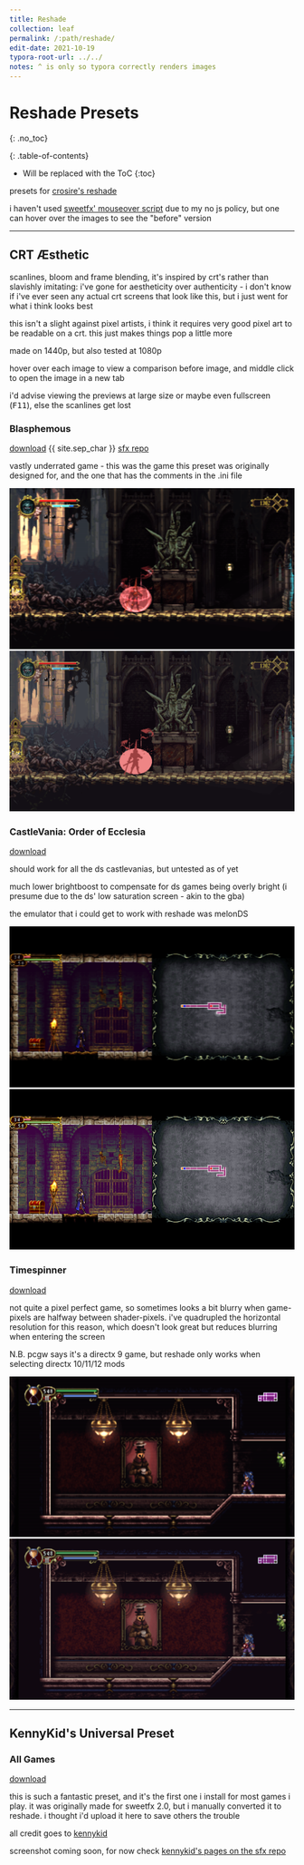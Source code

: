 ```yaml
---
title: Reshade
collection: leaf
permalink: /:path/reshade/
edit-date: 2021-10-19
typora-root-url: ../../
notes: ^ is only so typora correctly renders images
---
```


# Reshade Presets
{: .no_toc}

<div class="contents-intro-container" markdown="1">

{: .table-of-contents}

* Will be replaced with the ToC
{:toc}

<div class="page-intro">

<p>
presets for <a href="https://reshade.me/">crosire's reshade</a>
</p>

<p>
i haven't used <a href="https://sfx.thelazy.net/games/">sweetfx' mouseover script</a> due to my no js policy, but one can hover over the images to see the "before" version
</p>

</div>

</div>

---

## CRT Æsthetic

scanlines, bloom and frame blending, it's inspired by crt's rather than slavishly imitating: i've gone for aestheticity over authenticity - i don't know if i've ever seen any actual crt screens that look like this, but i just went for what i think looks best

this isn't a slight against pixel artists, i think it requires very good pixel art to be readable on a crt. this just makes things pop a little more

made on 1440p, but also tested at 1080p

hover over each image to view a comparison before image, and middle click to open the image in a new tab

i'd advise viewing the previews at large size or maybe even fullscreen (<kbd>F11</kbd>), else the scanlines get lost

### Blasphemous

<a href="/assets/text/reshade/blasphemous-crt-aesthetic.ini" download>download</a> {{ site.sep_char }} [sfx repo](https://sfx.thelazy.net/games/preset/12125/)

vastly underrated game - this was the game this preset was originally designed
for, and the one that has the comments in the .ini file

<div class="reshade-container">
	<a href="/assets/images/games/reshade/blasphemous-after.png">
		<img src="/assets/images/games/reshade/blasphemous-after.png"
			class="showcase sc-wide sc-mid sc-rs-after"
			alt="crt æsthetic for blasphemous - after" />
		<img src="/assets/images/games/reshade/blasphemous-before.png"
			class="showcase sc-wide sc-mid sc-rs-before"
			alt="crt æsthetic for blasphemous - before" />
		</a>
</div>

### CastleVania: Order of Ecclesia

<a href="/assets/text/reshade/dev-sys-crt-aesthetic.ini" download>download</a>

should work for all the ds castlevanias, but untested as of yet

much lower brightboost to compensate for ds games being overly bright (i presume due to the ds' low saturation screen - akin to the gba)

the emulator that i could get to work with reshade was melonDS

<div class="reshade-container">
	<a href="/assets/images/games/reshade/ooe-after.png">
		<img src="/assets/images/games/reshade/ooe-after.png"
			class="showcase sc-wide sc-mid sc-rs-after"
			alt="crt æsthetic for castlevania: ooe - after" />
		<img src="/assets/images/games/reshade/ooe-before.png"
			class="showcase sc-wide sc-mid sc-rs-before"
			alt="crt æsthetic for castlevania: ooe - before" />
		</a>
</div>

### Timespinner

<a href="/assets/text/reshade/timespinner-crt-aesthetic.ini" download>download</a>

not quite a pixel perfect game, so sometimes looks a bit blurry when game-pixels are halfway between shader-pixels. i've quadrupled the horizontal resolution for this reason, which doesn't look great but reduces blurring when entering the screen

N.B. pcgw says it's a directx 9 game, but reshade only works when selecting directx 10/11/12 mods

<div class="reshade-container">
	<a href="/assets/images/games/reshade/timespinner-after.png">
		<img src="/assets/images/games/reshade/timespinner-after.png"
			class="showcase sc-wide sc-mid sc-rs-after"
			alt="crt æsthetic for timespinner - after" />
		<img src="/assets/images/games/reshade/timespinner-before.png"
			class="showcase sc-wide sc-mid sc-rs-before"
			alt="crt æsthetic for timespinner - before" />
		</a>
</div>

---

## KennyKid's Universal Preset

### All Games

<a href="/assets/text/reshade/kennykids-universal-preset.ini" download>download</a>

this is such a fantastic preset, and it's the first one i install for most games i play. it was originally made for sweetfx 2.0, but i manually converted it to reshade. i thought i'd upload it here to save others the trouble

all credit goes to [kennykid](https://sfx.thelazy.net/users/u/Kennykid/)

screenshot coming soon, for now check [kennykid's pages on the sfx repo](https://sfx.thelazy.net/games/screenshot/51403/)